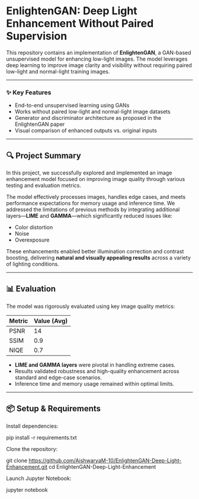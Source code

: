 # EnlightenGAN: Deep Light Enhancement Without Paired Supervision

This repository contains an implementation of **EnlightenGAN**, a GAN-based unsupervised model for enhancing low-light images. The model leverages deep learning to improve image clarity and visibility without requiring paired low-light and normal-light training images.

---
### ✨ Key Features

- End-to-end unsupervised learning using GANs
- Works without paired low-light and normal-light image datasets
- Generator and discriminator architecture as proposed in the EnlightenGAN paper
- Visual comparison of enhanced outputs vs. original inputs

---

## 🔍 Project Summary

In this project, we successfully explored and implemented an image enhancement model focused on improving image quality through various testing and evaluation metrics.

The model effectively processes images, handles edge cases, and meets performance expectations for memory usage and inference time. We addressed the limitations of previous methods by integrating additional layers—**LIME** and **GAMMA**—which significantly reduced issues like:
- Color distortion
- Noise
- Overexposure

These enhancements enabled better illumination correction and contrast boosting, delivering **natural and visually appealing results** across a variety of lighting conditions.

---

## 📊 Evaluation

The model was rigorously evaluated using key image quality metrics:

| Metric | Value (Avg) |
|--------|-------------|
| PSNR   | 14          |
| SSIM   | 0.9         |
| NIQE   | 0.7         |

- **LIME and GAMMA layers** were pivotal in handling extreme cases.
- Results validated robustness and high-quality enhancement across standard and edge-case scenarios.
- Inference time and memory usage remained within optimal limits.

---

## 📦 Setup & Requirements

Install dependencies:

pip install -r requirements.txt

Clone the repository:

git clone https://github.com/AishwaryaM-10/EnlightenGAN-Deep-Light-Enhancement.git
cd EnlightenGAN-Deep-Light-Enhancement

Launch Jupyter Notebook:

jupyter notebook




